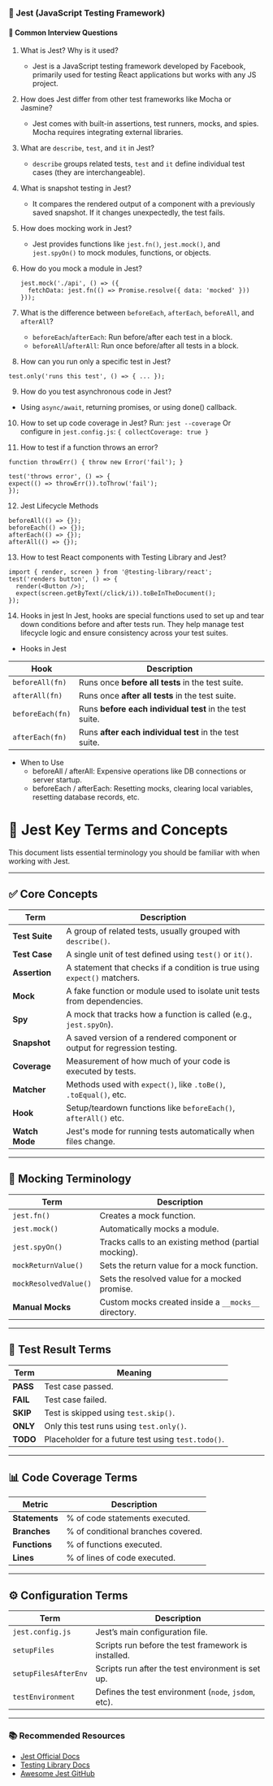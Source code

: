 ### 🔹 Jest (JavaScript Testing Framework)

#### 📘 Common Interview Questions

1. What is Jest? Why is it used?
   - Jest is a JavaScript testing framework developed by Facebook, primarily used for testing React applications but works with any JS project.

2. How does Jest differ from other test frameworks like Mocha or Jasmine?
   - Jest comes with built-in assertions, test runners, mocks, and spies. Mocha requires integrating external libraries.

3. What are `describe`, `test`, and `it` in Jest?
   - `describe` groups related tests, `test` and `it` define individual test cases (they are interchangeable).

4. What is snapshot testing in Jest?
   - It compares the rendered output of a component with a previously saved snapshot. If it changes unexpectedly, the test fails.

5. How does mocking work in Jest?
   - Jest provides functions like `jest.fn()`, `jest.mock()`, and `jest.spyOn()` to mock modules, functions, or objects.

6. How do you mock a module in Jest?
   ```
   jest.mock('./api', () => ({
     fetchData: jest.fn(() => Promise.resolve({ data: 'mocked' }))
   }));
   ```
7. What is the difference between `beforeEach`, `afterEach`, `beforeAll`, and `afterAll`?
   - `beforeEach`/`afterEach`: Run before/after each test in a block.
   - `beforeAll`/`afterAll`: Run once before/after all tests in a block.

8. How can you run only a specific test in Jest?
  ```
  test.only('runs this test', () => { ... });
  ```
9. How do you test asynchronous code in Jest?
  - Using `async/await`, returning promises, or using done() callback.
    
10. How to set up code coverage in Jest?
    Run: `jest --coverage`
        Or
    configure in `jest.config.js`: `{ collectCoverage: true }`

11. How to test if a function throws an error?
  ```
function throwErr() { throw new Error('fail'); }

test('throws error', () => {
  expect(() => throwErr()).toThrow('fail');
});

  ```
12. Jest Lifecycle Methods
```
beforeAll(() => {});
beforeEach(() => {});
afterEach(() => {});
afterAll(() => {});
```
13. How to test React components with Testing Library and Jest?
```
import { render, screen } from '@testing-library/react';
test('renders button', () => {
  render(<Button />);
  expect(screen.getByText(/click/i)).toBeInTheDocument();
});
```
14. Hooks in jest
  In Jest, hooks are special functions used to set up and tear down conditions before and after tests run. They help manage test lifecycle logic and ensure consistency across your test suites.
- Hooks in Jest
  
| Hook             | Description                                             |
| ---------------- | ------------------------------------------------------- |
| `beforeAll(fn)`  | Runs once **before all tests** in the test suite.       |
| `afterAll(fn)`   | Runs once **after all tests** in the test suite.        |
| `beforeEach(fn)` | Runs **before each individual test** in the test suite. |
| `afterEach(fn)`  | Runs **after each individual test** in the test suite.  |

- When to Use
  - beforeAll / afterAll: Expensive operations like DB connections or server startup.
  - beforeEach / afterEach: Resetting mocks, clearing local variables, resetting database records, etc.









# 📘 Jest Key Terms and Concepts

This document lists essential terminology you should be familiar with when working with Jest.

---

## ✅ Core Concepts

| Term             | Description                                                                 |
|------------------|-----------------------------------------------------------------------------|
| **Test Suite**   | A group of related tests, usually grouped with `describe()`.                |
| **Test Case**    | A single unit of test defined using `test()` or `it()`.                     |
| **Assertion**    | A statement that checks if a condition is true using `expect()` matchers.   |
| **Mock**         | A fake function or module used to isolate unit tests from dependencies.     |
| **Spy**          | A mock that tracks how a function is called (e.g., `jest.spyOn`).           |
| **Snapshot**     | A saved version of a rendered component or output for regression testing.   |
| **Coverage**     | Measurement of how much of your code is executed by tests.                  |
| **Matcher**      | Methods used with `expect()`, like `.toBe()`, `.toEqual()`, etc.            |
| **Hook**         | Setup/teardown functions like `beforeEach()`, `afterAll()` etc.             |
| **Watch Mode**   | Jest's mode for running tests automatically when files change.              |

---

## 🔸 Mocking Terminology

| Term                       | Description                                                   |
|----------------------------|---------------------------------------------------------------|
| `jest.fn()`                | Creates a mock function.                                      |
| `jest.mock()`              | Automatically mocks a module.                                 |
| `jest.spyOn()`             | Tracks calls to an existing method (partial mocking).         |
| `mockReturnValue()`        | Sets the return value for a mock function.                    |
| `mockResolvedValue()`      | Sets the resolved value for a mocked promise.                 |
| **Manual Mocks**           | Custom mocks created inside a `__mocks__` directory.          |

---

## 🧪 Test Result Terms

| Term       | Meaning                                                      |
|------------|--------------------------------------------------------------|
| **PASS**   | Test case passed.                                            |
| **FAIL**   | Test case failed.                                            |
| **SKIP**   | Test is skipped using `test.skip()`.                         |
| **ONLY**   | Only this test runs using `test.only()`.                     |
| **TODO**   | Placeholder for a future test using `test.todo()`.           |

---

## 📊 Code Coverage Terms

| Metric       | Description                                              |
|--------------|----------------------------------------------------------|
| **Statements** | % of code statements executed.                         |
| **Branches**   | % of conditional branches covered.                     |
| **Functions**  | % of functions executed.                               |
| **Lines**      | % of lines of code executed.                           |

---

## ⚙️ Configuration Terms

| Term                   | Description                                                    |
|------------------------|----------------------------------------------------------------|
| `jest.config.js`       | Jest’s main configuration file.                                |
| `setupFiles`           | Scripts run before the test framework is installed.            |
| `setupFilesAfterEnv`   | Scripts run after the test environment is set up.              |
| `testEnvironment`      | Defines the test environment (`node`, `jsdom`, etc).           |

---

### 📚 Recommended Resources

- [Jest Official Docs](https://jestjs.io/docs/getting-started)
- [Testing Library Docs](https://testing-library.com/)
- [Awesome Jest GitHub](https://github.com/jest-community/awesome-jest)

